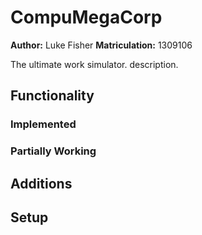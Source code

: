 # CompuMegaCorp

**Author:** Luke Fisher
**Matriculation:** 1309106

The ultimate work simulator.
description.

## Functionality

### Implemented

### Partially Working

## Additions


## Setup
